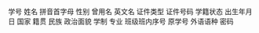 学号
                    姓名
                    拼音首字母
                    性别
                    曾用名
                    英文名
                    证件类型
                    证件号码
                    学籍状态
                    出生年月日
                    国家
                    籍贯
                    民族
                    政治面貌
                    学制
                    专业
                    班级班内序号
                    原学号
                    外语语种
                    密码